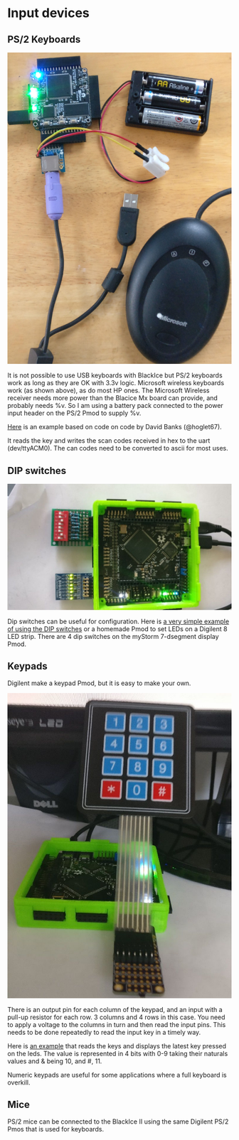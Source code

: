 # Input devices

## PS/2 Keyboards

![Keyboard][img1]

It is not possible to use USB keyboards with BlackIce but PS/2 keyboards work as long as they are OK with 3.3v logic. Microsoft wireless keyboards work (as shown above), as do most HP ones. The Microsoft Wireless receiver needs more power than the Blacice Mx board can provide, and probably needs %v. So I am using a battery pack connected to the power input header on the PS/2 Pmod to supply %v.

[Here][] is an example based on code on code by David Banks (@hoglet67).

It reads the key and writes the scan codes received in hex to  the uart (dev/ttyACM0). The can codes need to be converted to ascii for most uses.

[img1]:									./Keyboard.jpg "Keyboard"
[Here]:									https://github.com/lawrie/blackicemxbook/tree/master/examples/input/ps2

## DIP switches

![DIP Switches][img3]

Dip switches can  be useful for configuration. Here is [a very simple example of using the DIP switches][] or a homemade Pmod to set LEDs on a Digilent 8 LED strip. There are 4 dip switches on the myStorm 7-dsegment display Pmod.

[img3]:									                            ./DIPSwitches.jpg "DIP Switches"
[a very simple example of using the DIP switches]:	https://github.com/lawrie/verilog_examples/tree/master/ebook/input/switches8

## Keypads

Digilent make a keypad Pmod, but it is easy to make your own. 

![Keypad][img4]

There is an output pin for each column of the keypad, and an input with a pull-up resistor for each row. 3 columns and 4 rows in this case. You need to apply a voltage to the columns in turn and then read the input pins. This needs to be done repeatedly to read the input key in a timely way.

Here is [an example][] that reads the keys and displays the latest key pressed on the leds. The value is represented in 4 bits with 0-9 taking their naturals values and & being 10, and #, 11.


Numeric keypads are useful for some applications where a full keyboard is overkill.

[img4]:									./Keypad.jpg "Keypad"
[an example]:							https://github.com/lawrie/verilog_examples/tree/master/fpga/keypad

## Mice

PS/2 mice can be connected to the BlackIce II using the same Digilent PS/2 Pmos that is used for keyboards.
